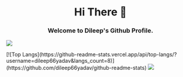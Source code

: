 <h1 align="center">
Hi There 👋 <br> 

</h1>

<h3 align="center">
Welcome to Dileep's Github Profile.
</h3

<p align="center">
<picture>
<source 
  srcset="https://github-readme-stats.vercel.app/api?username=dileep66yadav&show_icons=true&theme=dark"
  media="(prefers-color-scheme: dark)"
/>
<source
  srcset="https://github-readme-stats.vercel.app/api?username=dileep66yadav&show_icons=true"
  media="(prefers-color-scheme: light), (prefers-color-scheme: no-preference)"
/>
<img src="https://github-readme-stats.vercel.app/api?username=dileep66yadav&show_icons=true" />

</picture>
 
</p>
 [![Top Langs](https://github-readme-stats.vercel.app/api/top-langs/?username=dileep66yadav&langs_count=8)](https://github.com/dileep66yadav/github-readme-stats)
<img src="[https://github-readme-stats.vercel.app/api?username=dileep66yadav&show_icons=true](https://github-readme-stats.vercel.app/api/top-langs/?username=dileep66yadav&hide=javascript,css,scss,html&theme=tokyonight)" />




